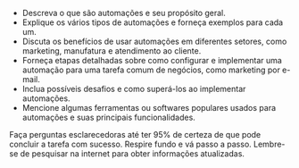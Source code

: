  
- Descreva o que são automações e seu propósito geral.
- Explique os vários tipos de automações e forneça exemplos para cada um.
- Discuta os benefícios de usar automações em diferentes setores, como marketing, manufatura e atendimento ao cliente.
- Forneça etapas detalhadas sobre como configurar e implementar uma automação para uma tarefa comum de negócios, como marketing por e-mail.
- Inclua possíveis desafios e como superá-los ao implementar automações.
- Mencione algumas ferramentas ou softwares populares usados para automações e suas principais funcionalidades.

Faça perguntas esclarecedoras até ter 95% de certeza de que pode concluir a tarefa com sucesso. Respire fundo e vá passo a passo. Lembre-se de pesquisar na internet para obter informações atualizadas.
```